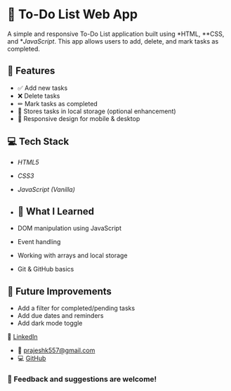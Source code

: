 # 📝 To-Do List Web App

A simple and responsive To-Do List application built using *HTML, **CSS, and **JavaScript*. This app allows users to add, delete, and mark tasks as completed.

## 🚀 Features

- ✅ Add new tasks
- ❌ Delete tasks
- ✏ Mark tasks as completed
- 💾 Stores tasks in local storage (optional enhancement)
- 📱 Responsive design for mobile & desktop

## 💻 Tech Stack

- *HTML5*
- *CSS3*
- *JavaScript (Vanilla)*

- ## 🧠 What I Learned
- DOM manipulation using JavaScript
- Event handling
- Working with arrays and local storage
- Git & GitHub basics

## 📌 Future Improvements
- Add a filter for completed/pending tasks
- Add due dates and reminders
- Add dark mode toggle

 💼 [LinkedIn](https://www.linkedin.com/in/your-profile)
- 📧 prajeshk557@gmail.com
- 💻 [GitHub](https://github.com/Prajesh3446)

### 📣 Feedback and suggestions are welcome!
